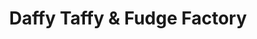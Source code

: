 ---
title: "Daffy Taffy & Fudge Factory"
url: /boothbay-harbor/daffy-taffy-and-fudge-factory/
shop: confectionery
---